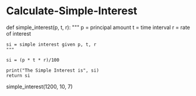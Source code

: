 # Calculate-Simple-Interest
def simple_interest(p, t, r):
    """
    p = principal amount
    t = time interval
    r = rate of interest
    
    si = simple interest given p, t, r
    """
      
    si = (p * t * r)/100
      
    print("The Simple Interest is", si)
    return si
    
simple_interest(1200, 10, 7)
